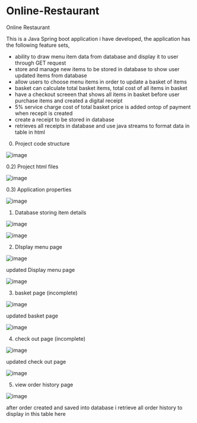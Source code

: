 # Online-Restaurant
Online Restaurant 


This is a Java Spring boot application i have developed, the application has the following feature sets,

* ability to draw menu item data from database and display it to user through GET request
* store and manage new items to be stored in database to show user updated items from database
* allow users to choose menu items in order to update a basket of items
* basket can calculate total basket items, total cost of all items in basket
* have a checkout screeen that shows all items in basket before user purchase items and created a digital receipt
* 5% service charge cost of total basket price is added ontop of payment when recepit is created
* create a receipt to be stored in database
* retrieves all receipts in database and use java streams to format data in table in html





0) Project code structure 

![image](https://user-images.githubusercontent.com/73298685/192267060-34c94486-0d99-4d22-8cb7-bfd11d9aee12.png)


0.2) Project html files 

![image](https://user-images.githubusercontent.com/73298685/192268539-ecdf795e-7b47-44a2-8085-e141575c7408.png)



0.3) Application properties 

![image](https://user-images.githubusercontent.com/73298685/192092805-86454ad9-70cf-4cf1-9e03-219244b8525d.png)


1) Database storing item details 

![image](https://user-images.githubusercontent.com/73298685/189692187-db1ddff4-baf8-4378-b482-82561c7ea978.png)


![image](https://user-images.githubusercontent.com/73298685/192147432-cdef21f7-8dfb-4101-9ba4-c7aa1616a17b.png)


2) DIsplay menu page 

![image](https://user-images.githubusercontent.com/73298685/189692699-5bc832d7-35f8-4755-9bde-ddd48e1e3033.png)


updated Display menu page

![image](https://user-images.githubusercontent.com/73298685/196763164-ff833751-15dd-4a79-949e-ed9961a82d51.png)



3) basket page (incomplete)

![image](https://user-images.githubusercontent.com/73298685/192092722-6ae56ead-e801-4e8a-8ae7-b3f11e4ba8d7.png)


updated basket page 


![image](https://user-images.githubusercontent.com/73298685/196763420-a5b74a22-91f4-4a86-93b2-7799f3a0fb09.png)


4) check out page (incomplete)

![image](https://user-images.githubusercontent.com/73298685/192103645-59fa0f9d-2afd-4651-ab16-51f729f0ca38.png)

updated check out page 

![image](https://user-images.githubusercontent.com/73298685/196763639-9553c051-4318-4427-a06c-b8e9e8d778e5.png)

5) view order history page 

![image](https://user-images.githubusercontent.com/73298685/196763813-71f2cd40-d067-4f3b-92b1-f7b96407f47a.png)

after order created and saved into database i retrieve all order history to display in this table here


